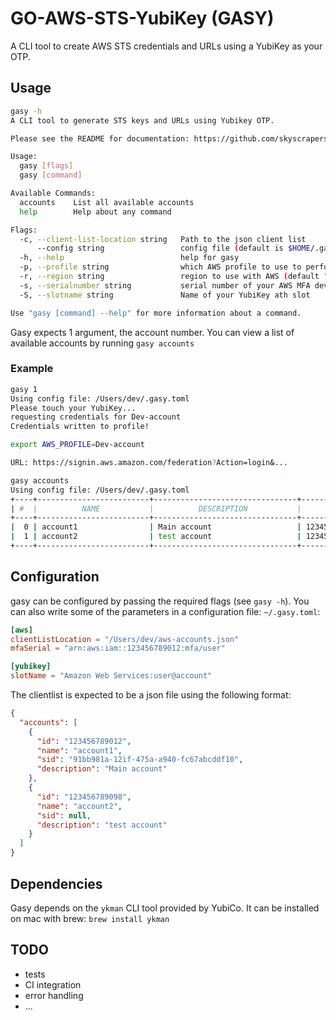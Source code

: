 # GO-AWS-STS-YubiKey (GASY)

A CLI tool to create AWS STS credentials and URLs using a YubiKey as your OTP.

## Usage

```bash
gasy -h
A CLI tool to generate STS keys and URLs using Yubikey OTP.

Please see the README for documentation: https://github.com/skyscrapers/gasy

Usage:
  gasy [flags]
  gasy [command]

Available Commands:
  accounts    List all available accounts
  help        Help about any command

Flags:
  -c, --client-list-location string   Path to the json client list
      --config string                 config file (default is $HOME/.gasy.toml)
  -h, --help                          help for gasy
  -p, --profile string                which AWS profile to use to perform the login (default "default")
  -r, --region string                 region to use with AWS (default "eu-west-1")
  -s, --serialnumber string           serial number of your AWS MFA device
  -S, --slotname string               Name of your YubiKey ath slot

Use "gasy [command] --help" for more information about a command.
```

Gasy expects 1 argument, the account number. You can view a list of available accounts by running `gasy accounts`

### Example

```bash
gasy 1
Using config file: /Users/dev/.gasy.toml
Please touch your YubiKey...
requesting credentials for Dev-account
Credentials written to profile!

export AWS_PROFILE=Dev-account

URL: https://signin.aws.amazon.com/federation?Action=login&...
```

```bash
gasy accounts
Using config file: /Users/dev/.gasy.toml
+----+-------------------------+--------------------------------+--------------+
| #  |          NAME           |          DESCRIPTION           |      ID      |
+----+-------------------------+--------------------------------+--------------+
|  0 | account1                | Main account                   | 123456789012 |
|  1 | account2                | test account                   | 123456789098 |
+----+-------------------------+--------------------------------+--------------+
```

## Configuration

gasy can be configured by passing the required flags (see `gasy -h`).
You can also write some of the parameters in a configuration file:
`~/.gasy.toml`:

```toml
[aws]
clientListLocation = "/Users/dev/aws-accounts.json"
mfaSerial = "arn:aws:iam::123456789012:mfa/user"

[yubikey]
slotName = "Amazon Web Services:user@account"
```

The clientlist is expected to be a json file using the following format:

```json
{
  "accounts": [
    {
      "id": "123456789012",
      "name": "account1",
      "sid": "91bb981a-12if-475a-a940-fc67abcddf10",
      "description": "Main account"
    },
    {
      "id": "123456789098",
      "name": "account2",
      "sid": null,
      "description": "test account"
    }
  ]
}

```

## Dependencies

Gasy depends on the `ykman` CLI tool provided by YubiCo.
It can be installed on mac with brew: `brew install ykman`

## TODO

- tests
- CI integration
- error handling
- ...
